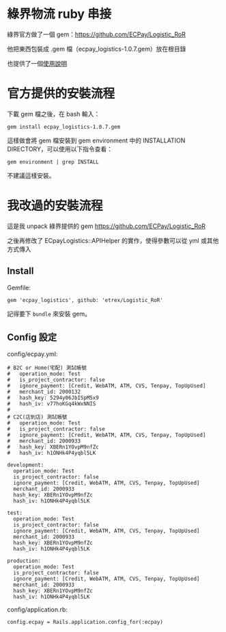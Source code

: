 # 綠界物流 ruby 串接
綠界官方做了一個 gem：https://github.com/ECPay/Logistic_RoR

他把東西包裝成 .gem 檔（ecpay_logistics-1.0.7.gem）放在根目錄

也提供了一個[使用說明](https://github.com/ECPay/Logistic_RoR/blob/master/Doc/RoR_ECPay_Logistics_SDK.pdf)

# 官方提供的安裝流程

下載 gem 檔之後，在 bash 輸入：

```
gem install ecpay_logistics-1.0.7.gem
```

這樣做會將 gem 檔安裝到 gem environment 中的 INSTALLATION DIRECTORY，可以使用以下指令查看：

```
gem environment | grep INSTALL
```

不建議這樣安裝。

# 我改過的安裝流程

這是我 unpack 綠界提供的 gem https://github.com/ECPay/Logistic_RoR

之後再修改了 ECpayLogistics::APIHelper 的實作，使得參數可以從 yml 或其他方式傳入

## Install

Gemfile:
```
gem 'ecpay_logistics', github: 'etrex/Logistic_RoR'
```

記得要下 `bundle` 來安裝 gem。

## Config 設定

config/ecpay.yml:
```
# B2C or Home(宅配) 測試帳號
#   operation_mode: Test
#   is_project_contractor: false
#   ignore_payment: [Credit, WebATM, ATM, CVS, Tenpay, TopUpUsed]
#   merchant_id: 2000132
#   hash_key: 5294y06JbISpM5x9
#   hash_iv: v77hoKGq4kWxNNIS
#
# C2C(店到店) 測試帳號
#   operation_mode: Test
#   is_project_contractor: false
#   ignore_payment: [Credit, WebATM, ATM, CVS, Tenpay, TopUpUsed]
#   merchant_id: 2000933
#   hash_key: XBERn1YOvpM9nfZc
#   hash_iv: h1ONHk4P4yqbl5LK

development:
  operation_mode: Test
  is_project_contractor: false
  ignore_payment: [Credit, WebATM, ATM, CVS, Tenpay, TopUpUsed]
  merchant_id: 2000933
  hash_key: XBERn1YOvpM9nfZc
  hash_iv: h1ONHk4P4yqbl5LK

test:
  operation_mode: Test
  is_project_contractor: false
  ignore_payment: [Credit, WebATM, ATM, CVS, Tenpay, TopUpUsed]
  merchant_id: 2000933
  hash_key: XBERn1YOvpM9nfZc
  hash_iv: h1ONHk4P4yqbl5LK

production:
  operation_mode: Test
  is_project_contractor: false
  ignore_payment: [Credit, WebATM, ATM, CVS, Tenpay, TopUpUsed]
  merchant_id: 2000933
  hash_key: XBERn1YOvpM9nfZc
  hash_iv: h1ONHk4P4yqbl5LK
```

config/application.rb:

```
config.ecpay = Rails.application.config_for(:ecpay)
```